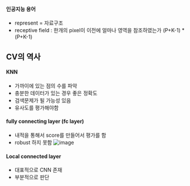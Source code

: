#### 인공지능 용어
* represent = 자료구조
* receptive field : 한개의 pixel이 이전에 얼마나 영역을 참조하였는가 (P+K-1) * (P+K-1)

## CV의 역사
#### KNN
* 가까이에 있는 점의 수를 파악
* 충분한 데이터가 있는 경우 좋은 정확도
* 검색문제가 될 가능성 있음
* 유사도를 평가해야함

#### fully connecting layer (fc layer)
* 내적을 통해서 score를 만들어서 평가를 함
* robust 하지 못함
![image](https://user-images.githubusercontent.com/63588046/156954965-538574a0-9614-413c-bd79-2a9720f7f389.png)


#### Local connected layer
* 대표적으로 CNN 존재
* 부분적으로 판단









